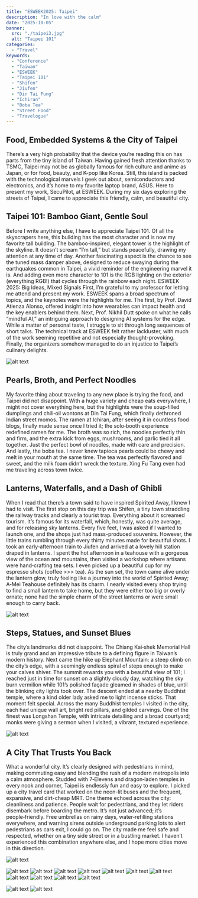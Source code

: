 ```yaml
---
title: "ESWEEK2025: Taipei"
description: "In love with the calm"
date: "2025-10-05"
banner:
  src: "./taipei3.jpg"
  alt: "Taipei 101"
categories:
  - "Travel"
keywords:
  - "Conference"
  - "Taiwan"
  - "ESWEEK"
  - "Taipei 101"
  - "Shifen"
  - "Jiufen"
  - "Din Tai Fung"
  - "Ichiran"
  - "Boba Tea"
  - "Street Food"
  - "Travelogue"
---
```


## Food, Embedded Systems & the City of Taipei

There’s a very high probability that the device you’re reading this on has parts from the tiny island of Taiwan. Having gained fresh attention thanks to TSMC, Taipei may not be as globally famous for rich culture and anime as Japan, or for food, beauty, and K-pop like Korea. Still, this island is packed with the technological marvels I geek out about, semiconductors and electronics, and it’s home to my favorite laptop brand, ASUS. Here to present my work, SecuPilot, at ESWEEK. During my six days exploring the streets of Taipei, I came to appreciate this friendly, calm, and beautiful city.

## Taipei 101: Bamboo Giant, Gentle Soul

Before I write anything else, I have to appreciate Taipei 101. Of all the skyscrapers here, this building has the most character and is now my favorite tall building. The bamboo-inspired, elegant tower is the highlight of the skyline. It doesn’t scream “I’m tall,” but stands peacefully, drawing my attention at any time of day. Another fascinating aspect is the chance to see the tuned mass damper above, designed to reduce swaying during the earthquakes common in Taipei, a vivid reminder of the engineering marvel it is. And adding even more character to 101 is the RGB lighting on the exterior (everything RGB!) that cycles through the rainbow each night.
ESWEEK 2025: Big Ideas, Mixed Signals
First, I’m grateful to my professor for letting me attend and present my work. ESWEEK spans a broad spectrum of topics, and the keynotes were the highlights for me. The first, by Prof. David Atienza Alonso, offered insight into how wearables can impact health and the key enablers behind them. Next, Prof. Nikhil Dutt spoke on what he calls “mindful AI,” an intriguing approach to designing AI systems for the edge. While a matter of personal taste, I struggle to sit through long sequences of short talks. The technical track at ESWEEK felt rather lackluster, with much of the work seeming repetitive and not especially thought-provoking. Finally, the organizers somehow managed to do an injustice to Taipei’s culinary delights.

![alt text](taipei10.jpg)

## Pearls, Broth, and Perfect Noodles

My favorite thing about traveling to any new place is trying the food, and Taipei did not disappoint. With a huge variety and cheap eats everywhere, I might not cover everything here, but the highlights were the soup‑filled dumplings and chili‑oil wontons at Din Tai Fung, which finally dethroned Indian street momos. The ramen at Ichiran, after seeing it in countless food blogs, finally made sense once I tried it; the solo‑booth experience redefined ramen for me. The broth was so rich, the noodles perfectly thin and firm, and the extra kick from eggs, mushrooms, and garlic tied it all together. Just the perfect bowl of noodles, made with care and precision. And lastly, the boba tea. I never knew tapioca pearls could be chewy and melt in your mouth at the same time. The tea was perfectly flavored and sweet, and the milk foam didn’t wreck the texture. Xing Fu Tang even had me traveling across town twice.

## Lanterns, Waterfalls, and a Dash of Ghibli

When I read that there’s a town said to have inspired Spirited Away, I knew I had to visit. The first stop on this day trip was Shifen, a tiny town straddling the railway tracks and clearly a tourist trap. Everything about it screamed tourism. It’s famous for its waterfall, which, honestly, was quite average, and for releasing sky lanterns. Every five feet, I was asked if I wanted to launch one, and the shops just had mass-produced souvenirs. However, the little trains rumbling through every thirty minutes made for beautiful shots. I took an early‑afternoon train to Jiufen and arrived at a lovely hill station draped in lanterns. I spent the hot afternoon in a teahouse with a gorgeous view of the ocean and mountains, then visited a workshop where artisans were hand‑crafting tea sets. I even picked up a beautiful cup for my espresso shots (coffee >>> tea). As the sun set, the town came alive under the lantern glow, truly feeling like a journey into the world of Spirited Away; A‑Mei Teahouse definitely has its charm. I nearly visited every shop trying to find a small lantern to take home, but they were either too big or overly ornate; none had the simple charm of the street lanterns or were small enough to carry back.

![alt text](taipei1.jpg)

## Steps, Statues, and Sunset Blues

The city’s landmarks did not disappoint. The Chiang Kai‑shek Memorial Hall is truly grand and an impressive tribute to a defining figure in Taiwan’s modern history. Next came the hike up Elephant Mountain: a steep climb on the city’s edge, with a seemingly endless spiral of steps enough to make your calves shiver. The summit rewards you with a beautiful view of 101; I reached just in time for sunset on a slightly cloudy day, watching the sky burn vermilion while 101’s polished façade gleamed in shades of blue, until the blinking city lights took over. The descent ended at a nearby Buddhist temple, where a kind older lady asked me to light incense sticks. That moment felt special. Across the many Buddhist temples I visited in the city, each had unique wall art, bright red pillars, and gilded carvings. One of the finest was Longshan Temple, with intricate detailing and a broad courtyard; monks were giving a sermon when I visited, a vibrant, textured experience.

![alt text](taipei12.jpg)

## A City That Trusts You Back

What a wonderful city. It’s clearly designed with pedestrians in mind, making commuting easy and blending the rush of a modern metropolis into a calm atmosphere. Studded with 7‑Elevens and dragon‑laden temples in every nook and corner, Taipei is endlessly fun and easy to explore. I picked up a city travel card that worked on the neon-lit buses and the frequent, expansive, and dirt-cheap MRT. One theme echoed across the city: cleanliness and patience. People wait for pedestrians, and they let riders disembark before boarding the metro. It’s not just advanced; it’s people‑friendly. Free umbrellas on rainy days, water‑refilling stations everywhere, and warning sirens outside underground parking lots to alert pedestrians as cars exit, I could go on. The city made me feel safe and respected, whether on a tiny side street or in a bustling market. I haven’t experienced this combination anywhere else, and I hope more cities move in this direction.

![alt text](taipei13.jpg)

![alt text](taipei1.jpg)
![alt text](taipei2.jpg)
![alt text](taipei3.jpg)
![alt text](taipei4.jpg)
![alt text](taipei5.jpg)
![alt text](taipei6.jpg)
![alt text](taipei7.jpg)
![alt text](taipei8.jpg)
![alt text](taipei9.jpg)
![alt text](taipei10.jpg)
![alt text](taipei11.jpg)


![alt text](taipei14.jpg)
![alt text](taipei15.jpg)
